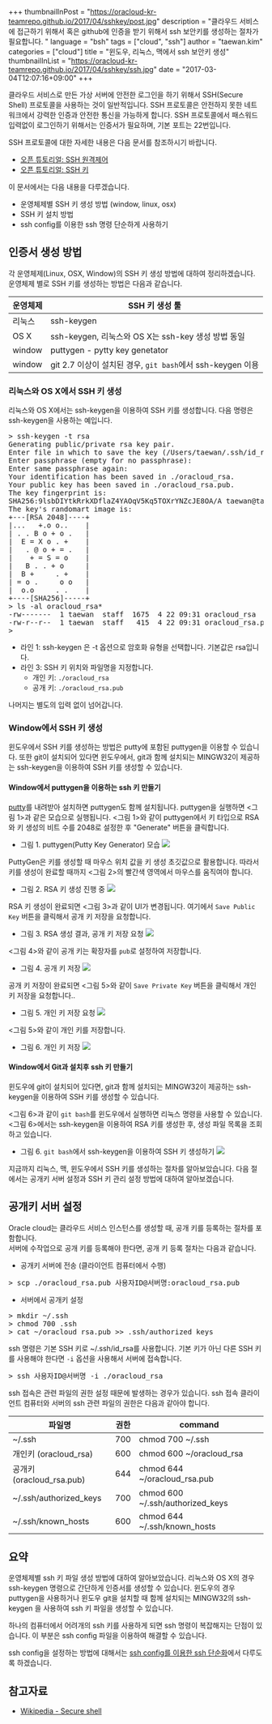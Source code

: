 +++
thumbnailInPost = "https://oracloud-kr-teamrepo.github.io/2017/04/sshkey/post.jpg"
description = "클라우드 서비스에 접근하기 위해서 혹은 github에 인증을 받기 위해서 ssh 보안키를 생성하는 절차가 필요합니다. "
language = "bsh"
tags = ["cloud", "ssh"]
author = "taewan.kim"  
categories = ["cloud"]
title = "윈도우, 리눅스, 맥에서 ssh 보안키 생성"
thumbnailInList = "https://oracloud-kr-teamrepo.github.io/2017/04/sshkey/ssh.jpg"
date = "2017-03-04T12:07:16+09:00"
+++

클라우드 서비스로 만든 가상 서버에 안전한 로그인을 하기 위해서 SSH(Secure Shell) 프로토콜을 사용하는 것이 일반적입니다.
SSH 프로토콜은 안전하지 못한 네트워크에서 강력한 인증과 안전한 통신을 가능하게 합니다.
SSH 프로토콜에서 패스워드 입력없이 로그인하기 위해서는 인증서가 필요하며, 기본 포트는 22번입니다.

SSH 프로토콜에 대한 자세한 내용은 다음 문서를 참조하시기 바랍니다.

- [오픈 튜토리얼: SSH 원격제어](https://opentutorials.org/module/432/3738)
- [오픈 튜토리얼: SSH 키](https://opentutorials.org/module/432/3742)

이 문서에서는 다음 내용을 다루겠습니다.

- 운영체제별 SSH 키 생성 방법 (window, linux, osx)
- SSH 키 설치 방법
- ssh config를 이용한 ssh 명령 단순하게 사용하기

## 인증서 생성 방법

각 운영체제(Linux, OSX, Window)의 SSH 키 생성 방법에 대하여 정리하겠습니다.
운영체제 별로 SSH 키를 생성하는 방법은 다음과 같습니다.

|운영체제|SSH 키 생성 툴|
|---|---|
|리눅스|ssh-keygen|
|OS X|ssh-keygen, 리눅스와 OS X는 ssh-key 생성 방법 동일|
|window|puttygen - pytty key genetator |
|window|git 2.7 이상이 설치된 경우, ```git bash```에서 ssh-keygen 이용|

### 리눅스와 OS X에서 SSH 키 생성

리눅스와 OS X에서는 ssh-keygen을 이용하여 SSH 키를 생성합니다.
다음 명령은 ssh-keygen을 사용하는 예입니다.

<pre class="prettyprint linenums">
> ssh-keygen -t rsa
Generating public/private rsa key pair.
Enter file in which to save the key (/Users/taewan/.ssh/id_rsa): ./oracloud_rsa
Enter passphrase (empty for no passphrase):
Enter same passphrase again:
Your identification has been saved in ./oracloud_rsa.
Your public key has been saved in ./oracloud_rsa.pub.
The key fingerprint is:
SHA256:9lsbDIYtkRrkXDflaZ4YAOqV5Kq5TOXrYNZcJE8OA/A taewan@taewanui-MacBook-Pro.local
The key's randomart image is:
+---[RSA 2048]----+
|...   +.o o..    |
| . . B o + o .   |
|  E = X o . +    |
|   . @ o + = .   |
|    + = S = o    |
|   B . . + o     |
|  B +     . +    |
| = o .     o o   |
|  o.o     . .    |
+----[SHA256]-----+
> ls -al oracloud_rsa*
-rw-------  1 taewan  staff  1675  4 22 09:31 oracloud_rsa
-rw-r--r--  1 taewan  staff   415  4 22 09:31 oracloud_rsa.pub
>
</pre>

- 라인 1: ssh-keygen 은 -t 옵션으로 암호화 유형을 선택합니다. 기본값은 rsa입니다.
- 라인 3: SSH 키 위치와 파일명을 지정합니다.
  - 개인 키: ```./oracloud_rsa```
  - 공개 키: ```./oracloud_rsa.pub```

나머지는 별도의 입력 없이 넘어갑니다.

### Window에서 SSH 키 생성

윈도우에서 SSH 키를 생성하는 방법은 putty에 포함된 puttygen을 이용할 수 있습니다. 또한
git이 설치되어 있다면 윈도우에서, git과 함께 설치되는 MINGW32이 제공하는 ssh-keygen을 이용하여
SSH 키를 생성할 수 있습니다.

#### Window에서 puttygen을 이용하는 ssh 키 만들기

[putty](http://www.chiark.greenend.org.uk/~sgtatham/putty/)를 내려받아 설치하면 puttygen도 함께 설치됩니다.
puttygen을 실행하면 <그림 1>과 같은 모습으로 실행됩니다.
<그림 1>와 같이 puttygen에서 키 타입으로 RSA와 키 생성의 비트 수를 2048로 설정한 후 "Generate" 버튼을 클릭합니다.

- 그림 1. puttygen(Putty Key Generator) 모습
![](https://oracloud-kr-teamrepo.github.io/2017/03/ssh_key/window010.jpg)

PuttyGen은 키를 생성할 때  마우스 위치 값을 키 생성 초깃값으로 활용합니다.
따라서 키를 생성이 완료할 때까지 <그림 2>의 빨간색 영역에서 마우스를 움직여야 합니다.

- 그림 2. RSA 키 생성 진행 중
![](https://oracloud-kr-teamrepo.github.io/2017/03/ssh_key/window020.jpg)

RSA 키 생성이 완료되면 <그림 3>과 같이 UI가 변경됩니다.
여기에서 ```Save Public Key``` 버튼을 클릭해서 공개 키 저장을 요청합니다.

- 그림 3. RSA 생성 결과, 공개 키 저장 요청
![](https://oracloud-kr-teamrepo.github.io/2017/03/ssh_key/window030.jpg)

<그림 4>와 같이 공개 키는 확장자를 ```pub```로 설정하여 저장합니다.

- 그림 4. 공개 키 저장
![](https://oracloud-kr-teamrepo.github.io/2017/03/ssh_key/window040.jpg)

공개 키 저장이 완료되면 <그림 5>와 같이 ```Save Private Key``` 버튼을 클릭해서 개인 키 저장을 요청합니다..

- 그림 5. 개인 키 저장 요청
![](https://oracloud-kr-teamrepo.github.io/2017/03/ssh_key/window050.jpg)

<그림 5>와 같이 개인 키를 저장합니다.

- 그림 6. 개인 키 저장
![](https://oracloud-kr-teamrepo.github.io/2017/03/ssh_key/window060.jpg)

#### Window에서 Git과 설치후 ssh 키 만들기

윈도우에 git이 설치되어 있다면, git과 함께 설치되는 MINGW32이 제공하는 ssh-keygen을 이용하여
SSH 키를 생성할 수 있습니다.

<그림 6>과 같이 ```git bash```를 윈도우에서 실행하면 리눅스 명령을 사용할 수 있습니다.
<그림 6>에서는 ssh-keygen을 이용하여 RSA 키를 생성한 후, 생성 파일 목록을 조회하고 있습니다.

- 그림 6. ```git bash```에서 ssh-keygen을 이용하여 SSH 키 생성하기
![](https://oracloud-kr-teamrepo.github.io/2017/03/ssh_key/window070.jpg)

지금까지 리눅스, 맥, 윈도우에서 SSH 키를 생성하는 절차를 알아보았습니다.
다음 절에서는 공개키 서버 설정과 SSH 키 관리 설정 방법에 대하여 알아보겠습니다.

## 공개키 서버 설정
Oracle cloud는 클라우드 서비스 인스턴스를 생성할 때, 공개 키를 등록하는 절차를 포함합니다.  
서버에 수작업으로 공개 키를 등록해야 한다면, 공개 키 등록 절차는 다음과 같습니다.

- 공개키 서버에 전송 (클라이언트 컴퓨터에서 수행)

<pre class="prettyprint">
> scp ./oracloud_rsa.pub 사용자ID@서버명:oracloud_rsa.pub
</pre>

- 서버에서 공개키 설정

<pre class="prettyprint">
> mkdir ~/.ssh
> chmod 700 .ssh
> cat ~/oracloud_rsa.pub >> .ssh/authorized_keys
</pre>

ssh 명령은 기본 SSH 키로 ~/.ssh/id_rsa를 사용합니다.
기본 키가 아닌 다른 SSH 키를 사용해야 한다면 ```-i``` 옵션을 사용해서 서버에 접속합니다.

<pre class="prettyprint">
> ssh 사용자ID@서버명 -i ./oracloud_rsa
</pre>

ssh 접속은 관련 파일의 권한 설정 때문에 발생하는 경우가 있습니다.
ssh 접속 클라이언트 컴퓨터와 서버의 ssh 관련 파일의 권한은 다음과 같아야 합니다.

|파일명| 권한|command|
|---|---|---|
|~/.ssh| 700 | chmod 700 ~/.ssh |
|개인키 (oracloud_rsa)| 600 | chmod 600 ~/oracloud_rsa |
|공개키 (oracloud_rsa.pub)| 644 | chmod 644 ~/oracloud_rsa.pub |
|~/.ssh/authorized_keys| 700 | chmod 600 ~/.ssh/authorized_keys |
|~/.ssh/known_hosts|600|chmod 644 ~/.ssh/known_hosts|

## 요약
운영체제별 ssh 키 파일 생성 방법에 대하여 알아보았습니다.
리눅스와 OS X의 경우 ssh-keygen 명령으로 간단하게 인증서를 생성할 수 있습니다.
윈도우의 경우 puttygen을 사용하거나 윈도우 git을 설치할 때 함께 설치되는 MINGW32의 ssh-keygen
을 사용하여 ssh 키 파일을 생성할 수 있습니다.

하나의 컴퓨터에서 어려개의 ssh 키를 사용하게 되면 ssh 명령이 복잡해지는 단점이 있습니다.
이 부분은 ssh config 파일을 이용하여 해결할 수 있습니다.

ssh config을 설정하는 방법에 대해서는
[ssh config를 이용한 ssh 단순화](/post/ssh_config/)에서 다루도록 하겠습니다.

## 참고자료
- [Wikipedia - Secure shell](https://ko.wikipedia.org/wiki/시큐어_셸)
